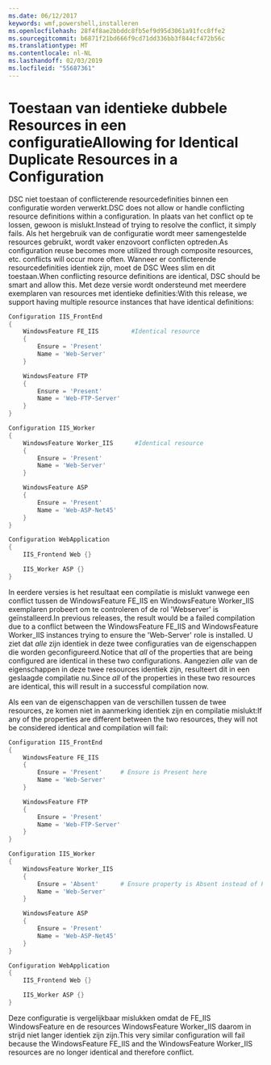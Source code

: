 ```yaml
---
ms.date: 06/12/2017
keywords: wmf,powershell,installeren
ms.openlocfilehash: 28f4f8ae2bbddc8fb5ef9d95d3061a91fcc8ffe2
ms.sourcegitcommit: b6871f21bd666f9cd71dd336bb3f844cf472b56c
ms.translationtype: MT
ms.contentlocale: nl-NL
ms.lasthandoff: 02/03/2019
ms.locfileid: "55687361"
---
```

# <a name="allowing-for-identical-duplicate-resources-in-a-configuration"></a><span data-ttu-id="704c4-102">Toestaan van identieke dubbele Resources in een configuratie</span><span class="sxs-lookup"><span data-stu-id="704c4-102">Allowing for Identical Duplicate Resources in a Configuration</span></span>

<span data-ttu-id="704c4-103">DSC niet toestaan of conflicterende resourcedefinities binnen een configuratie worden verwerkt.</span><span class="sxs-lookup"><span data-stu-id="704c4-103">DSC does not allow or handle conflicting resource definitions within a configuration.</span></span> <span data-ttu-id="704c4-104">In plaats van het conflict op te lossen, gewoon is mislukt.</span><span class="sxs-lookup"><span data-stu-id="704c4-104">Instead of trying to resolve the conflict, it simply fails.</span></span> <span data-ttu-id="704c4-105">Als het hergebruik van de configuratie wordt meer samengestelde resources gebruikt, wordt vaker enzovoort conflicten optreden.</span><span class="sxs-lookup"><span data-stu-id="704c4-105">As configuration reuse becomes more utilized through composite resources, etc. conflicts will occur more often.</span></span> <span data-ttu-id="704c4-106">Wanneer er conflicterende resourcedefinities identiek zijn, moet de DSC Wees slim en dit toestaan.</span><span class="sxs-lookup"><span data-stu-id="704c4-106">When conflicting resource definitions are identical, DSC should be smart and allow this.</span></span> <span data-ttu-id="704c4-107">Met deze versie wordt ondersteund met meerdere exemplaren van resources met identieke definities:</span><span class="sxs-lookup"><span data-stu-id="704c4-107">With this release, we support having multiple resource instances that have identical definitions:</span></span>

```powershell
Configuration IIS_FrontEnd
{
    WindowsFeature FE_IIS         #Identical resource
    {
        Ensure = 'Present'
        Name = 'Web-Server'
    }

    WindowsFeature FTP
    {
        Ensure = 'Present'
        Name = 'Web-FTP-Server'
    }
}

Configuration IIS_Worker
{
    WindowsFeature Worker_IIS      #Identical resource
    {
        Ensure = 'Present'
        Name = 'Web-Server'
    }

    WindowsFeature ASP
    {
        Ensure = 'Present'
        Name = 'Web-ASP-Net45'
    }
}

Configuration WebApplication
{
    IIS_Frontend Web {}

    IIS_Worker ASP {}
}
```

<span data-ttu-id="704c4-108">In eerdere versies is het resultaat een compilatie is mislukt vanwege een conflict tussen de WindowsFeature FE_IIS en WindowsFeature Worker_IIS exemplaren probeert om te controleren of de rol 'Webserver' is geïnstalleerd.</span><span class="sxs-lookup"><span data-stu-id="704c4-108">In previous releases, the result would be a failed compilation due to a conflict between the WindowsFeature FE_IIS and WindowsFeature Worker_IIS instances trying to ensure the 'Web-Server' role is installed.</span></span> <span data-ttu-id="704c4-109">U ziet dat *alle* zijn identiek in deze twee configuraties van de eigenschappen die worden geconfigureerd.</span><span class="sxs-lookup"><span data-stu-id="704c4-109">Notice that *all* of the properties that are being configured are identical in these two configurations.</span></span> <span data-ttu-id="704c4-110">Aangezien *alle* van de eigenschappen in deze twee resources identiek zijn, resulteert dit in een geslaagde compilatie nu.</span><span class="sxs-lookup"><span data-stu-id="704c4-110">Since *all* of the properties in these two resources are identical, this will result in a successful compilation now.</span></span>

<span data-ttu-id="704c4-111">Als een van de eigenschappen van de verschillen tussen de twee resources, ze komen niet in aanmerking identiek zijn en compilatie mislukt:</span><span class="sxs-lookup"><span data-stu-id="704c4-111">If any of the properties are different between the two resources, they will not be considered identical and compilation will fail:</span></span>

```powershell
Configuration IIS_FrontEnd
{
    WindowsFeature FE_IIS
    {
        Ensure = 'Present'     # Ensure is Present here
        Name = 'Web-Server'
    }

    WindowsFeature FTP
    {
        Ensure = 'Present'
        Name = 'Web-FTP-Server'
    }
}

Configuration IIS_Worker
{
    WindowsFeature Worker_IIS
    {
        Ensure = 'Absent'      # Ensure property is Absent instead of Present
        Name = 'Web-Server'
    }

    WindowsFeature ASP
    {
        Ensure = 'Present'
        Name = 'Web-ASP-Net45'
    }
}

Configuration WebApplication
{
    IIS_Frontend Web {}

    IIS_Worker ASP {}
}
```

<span data-ttu-id="704c4-112">Deze configuratie is vergelijkbaar mislukken omdat de FE_IIS WindowsFeature en de resources WindowsFeature Worker_IIS daarom in strijd niet langer identiek zijn zijn.</span><span class="sxs-lookup"><span data-stu-id="704c4-112">This very similar configuration will fail because the WindowsFeature FE_IIS and the WindowsFeature Worker_IIS resources are no longer identical and therefore conflict.</span></span>
